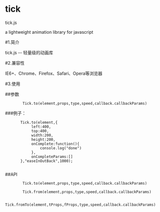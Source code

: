 tick
====

tick.js

 a lightweight animation library for javascript

 #1.简介

 tick.js -- 轻量级的动画库

 #2.兼容性

 IE6+、Chrome、Firefox、Safari、Opera等浏览器

 #3.使用

 ##参数
````
		Tick.to(element,props,type,speed,callback.callbackParams)
````
###例子：
	
````
	   Tick.to(element,{
	 		left:400,
			top:400,
			width:200,
			height:200,
			onComplete:function(){
				console.log("done")
			},
			onCompleteParams:[]
	   },"easeInOutBack",1000);
	   
````

##API
	
````
		Tick.to(element,props,type,speed,callback.callbackParams)
````
	
````
		Tick.from(element,props,type,speed,callback.callbackParams)
````
	
````
		Tick.fromTo(element,tProps,fProps,type,speed,callback.callbackParams)
````



	

